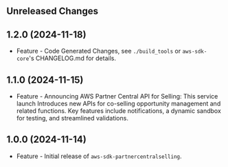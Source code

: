 Unreleased Changes
------------------

1.2.0 (2024-11-18)
------------------

* Feature - Code Generated Changes, see `./build_tools` or `aws-sdk-core`'s CHANGELOG.md for details.

1.1.0 (2024-11-15)
------------------

* Feature - Announcing AWS Partner Central API for Selling: This service launch Introduces new APIs for co-selling opportunity management and related functions. Key features include notifications, a dynamic sandbox for testing, and streamlined validations.

1.0.0 (2024-11-14)
------------------

* Feature - Initial release of `aws-sdk-partnercentralselling`.

